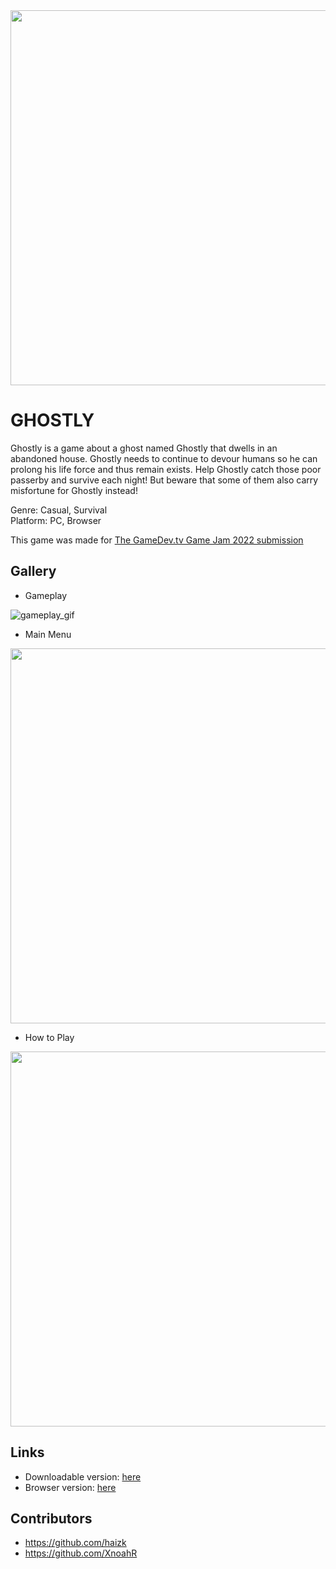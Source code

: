 <img src="https://github.com/alwizzz/gamejam-gamedevtv2022/blob/main/ghostly_cover.png" width="600">

# GHOSTLY
Ghostly is a game about a ghost named Ghostly that dwells in an abandoned house. 
Ghostly needs to continue to devour humans so he can prolong his life force and thus remain exists. 
Help Ghostly catch those poor passerby and survive each night! 
But beware that some of them also carry misfortune for Ghostly instead!

Genre: Casual, Survival \
Platform: PC, Browser

This game was made for [The GameDev.tv Game Jam 2022 submission](https://itch.io/jam/gamedevtv-jam-2022/rate/1553340)

## Gallery
- Gameplay 

![gameplay_gif](https://github.com/alwizzz/gamejam-gamedevtv2022/blob/main/ghostly_gameplay.gif)

- Main Menu 

<img src="https://github.com/alwizzz/gamejam-gamedevtv2022/blob/main/ghostly_main_menu.png" width="600">

- How to Play 

<img src="https://github.com/alwizzz/gamejam-gamedevtv2022/blob/main/ghostly_how_to_play.png" width="600">

## Links
- Downloadable version: [here](https://drive.google.com/file/d/11rzTN8hMzwZKCWUMNnzKYaA66OYqFcr9/view?usp=sharing)
- Browser version: [here](https://weday.itch.io/ghostly)

## Contributors
- https://github.com/haizk
- https://github.com/XnoahR
